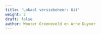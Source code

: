 ```yaml
---
title: 'Lokaal versiebeheer: Git'
weight: 2
draft: false
author: Wouter Groeneveld en Arne Duyver
---
```


